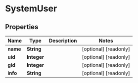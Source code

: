 

# SystemUser

## Properties

Name | Type | Description | Notes
------------ | ------------- | ------------- | -------------
**name** | **String** |  |  [optional] [readonly]
**uid** | **Integer** |  |  [optional] [readonly]
**gid** | **Integer** |  |  [optional] [readonly]
**info** | **String** |  |  [optional] [readonly]



